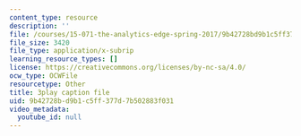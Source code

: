 ```yaml
---
content_type: resource
description: ''
file: /courses/15-071-the-analytics-edge-spring-2017/9b42728bd9b1c5ff377d7b502883f031_EQYlOQjzYOA.srt
file_size: 3420
file_type: application/x-subrip
learning_resource_types: []
license: https://creativecommons.org/licenses/by-nc-sa/4.0/
ocw_type: OCWFile
resourcetype: Other
title: 3play caption file
uid: 9b42728b-d9b1-c5ff-377d-7b502883f031
video_metadata:
  youtube_id: null
---
```

